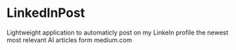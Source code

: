 # LinkedInPost
Lightweight application to automaticly post on my LinkeIn profile the newest most relevant AI articles form medium.com